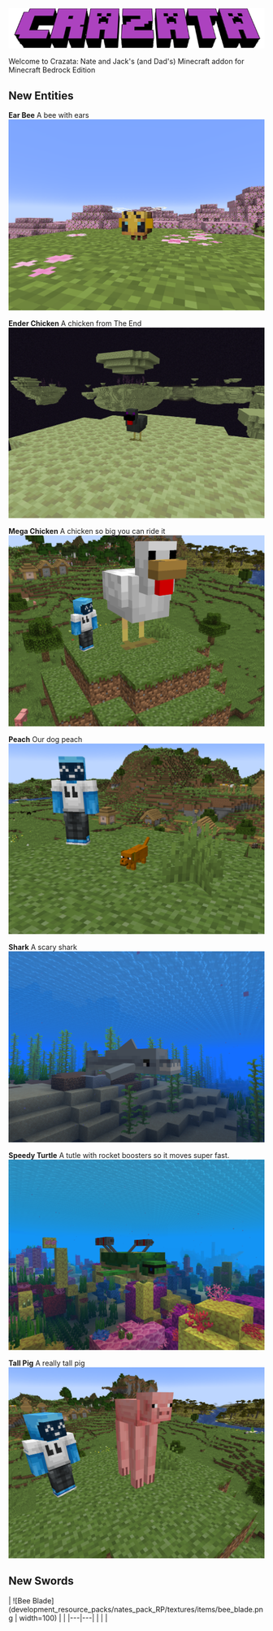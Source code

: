 ![Crazata](screenshots\title.png)

Welcome to Crazata: Nate and Jack's (and Dad's) Minecraft addon for Minecraft Bedrock Edition

## New Entities

__Ear Bee__
A bee with ears
![Ear Bee](screenshots\ear_bee.png)

__Ender Chicken__
A chicken from The End
![Ender Chicken](screenshots\ender_chicken.png)

__Mega Chicken__
A chicken so big you can ride it
![Mega Chicken](screenshots\mega_chicken.png)

__Peach__
Our dog peach
![Peach](screenshots\peach.png)

__Shark__
A scary shark
![Shark](screenshots\shark.png)

__Speedy Turtle__
A tutle with rocket boosters so it moves super fast.
![Speedy Turtle](screenshots\speedy_turtle.png)

__Tall Pig__
A really tall pig
![Tall Pig](screenshots\tall_pig.png)

## New Swords
|  ![Bee Blade](development_resource_packs/nates_pack_RP/textures/items/bee_blade.png | width=100) |   |
|---|---|
|   |   |
